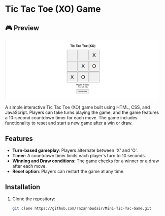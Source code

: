 # Tic Tac Toe (XO) Game
## 🎮 Preview

![Game Screenshot](https://github.com/razannbudair/mini-tic-tac-game/blob/main/Secreenshot.png)


A simple interactive Tic Tac Toe (XO) game built using HTML, CSS, and JavaScript. Players can take turns playing the game, and the game features a 10-second countdown timer for each move. The game includes functionality to reset and start a new game after a win or draw.

## Features

- **Turn-based gameplay**: Players alternate between 'X' and 'O'.
- **Timer**: A countdown timer limits each player's turn to 10 seconds.
- **Winning and Draw conditions**: The game checks for a winner or a draw after each move.
- **Reset option**: Players can restart the game at any time.

## Installation

1. Clone the repository:
   ```bash
   git clone https://github.com/razannbudair/Mini-Tic-Tac-Game.git
